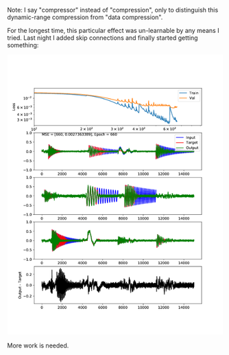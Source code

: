  Note: I say "compressor" instead of "compression", only to distinguish this dynamic-range compression from "data compression".
 
 For the longest time, this particular effect was un-learnable by any means I tried. 
 Last night I added skip connections and finally started getting something:  
 
 ![comp_image](../../images/progress0_comp_skips.png)
 
 More work is needed. 
